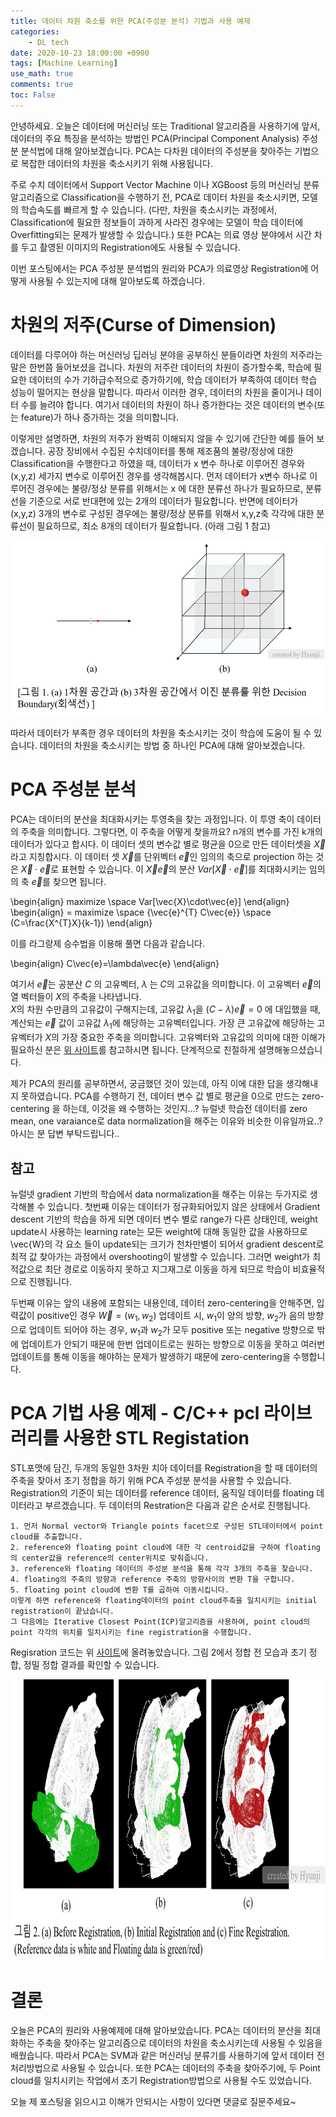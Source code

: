```yaml
---
title: 데이터 차원 축소를 위한 PCA(주성분 분석) 기법과 사용 예제
categories:
    - DL tech
date: 2020-10-23 18:00:00 +0900
tags: [Machine Learning]
use_math: true    
comments: true
toc: False
---
```

안녕하세요. 오늘은 데이터에 머신러닝 또는 Traditional 알고리즘을 사용하기에 앞서,
 데이터의 주요 특징을 분석하는 방법인 PCA(Principal Component Analysis) 주성분 분석법에 대해 알아보겠습니다. 
 PCA는 다차원 데이터의 주성분을 찾아주는 기법으로 복잡한 데이터의 차원을 축소시키기 위해 사용됩니다. 

주로 수치 데이터에서 Support Vector Machine 이나 XGBoost 등의 머신러닝 분류 알고리즘으로 Classification을 수행하기 전,
PCA로 데이터 차원을 축소시키면, 모델의 학습속도를 빠르게 할 수 있습니다. (다만, 차원을 축소시키는 과정에서, Classification에 필요한 정보들이 
과하게 사라진 경우에는 모델이 학습 데이터에 Overfitting되는 문제가 발생할 수 있습니다.) 
또한 PCA는 의료 영상 분야에서 시간 차를 두고 촬영된 이미지의 Registration에도 사용될 수 있습니다. 

이번 포스팅에서는 PCA 주성분 분석법의 원리와 PCA가 의료영상 Registration에 어떻게 사용될 수 있는지에 대해 알아보도록 하겠습니다. 


차원의 저주(Curse of Dimension)
========================================
데이터를 다루어야 하는 머신러닝 딥러닝 분야을 공부하신 분들이라면 차원의 저주라는 말은 한번쯤 들어보셨을 겁니다.
차원의 저주란 데이터의 차원이 증가할수록, 학습에 필요한 데이터의 수가 기하급수적으로 증가하기에, 
학습 데이터가 부족하여 데이터 학습 성능이 떨어지는 현상을 말합니다. 따라서 이러한 경우, 데이터의 차원을 줄이거나 데이터 수를 늘려야 합니다.
여기서 데이터의 차원이 하나 증가한다는 것은 데이터의 변수(또는 feature)가 하나 증가하는 것을 의미합니다.

이렇게만 설명하면, 차원의 저주가 완벽히 이해되지 않을 수 있기에 간단한 예를 들어 보겠습니다. 공장 장비에서 수집된 수치데이터를 통해 제조품의 불량/정상에 대한 Classification을 수행한다고 하였을 때,
데이터가 x 변수 하나로 이루어진 경우와 (x,y,z) 세가지 변수로 이루어진 경우를 생각해봅시다. 먼저 데이터가 x변수 하나로 이루어진 경우에는 불량/정상 분류를 위해서는 x 에 대한 분류선 하나가 필요하므로, 분류선을 기준으로 서로 반대편에 있는 2개의 데이터가 필요합니다. 
반면에 데이터가 (x,y,z) 3개의 변수로 구성된 경우에는 불량/정상 분류를 위해서 x,y,z축 각각에 대한 분류선이 필요하므로, 최소 8개의 데이터가 필요합니다. 
(아래 그림 1 참고)
<center><img src="/assets/images/curseofdimensionex.png" width="500" height="280"></center>


따라서 데이터가 부족한 경우 데이터의 차원을 축소시키는 것이 학습에 도움이 될 수 있습니다.
 데이터의 차원을 축소시키는 방법 중 하나인 PCA에 대해 알아보겠습니다. 


PCA 주성분 분석
====================================
PCA는 데이터의 분산을 최대화시키는 투영축을 찾는 과정입니다. 이 투영 축이 데이터의 주축을 의미합니다. 
그렇다면, 이 주축을 어떻게 찾을까요?
n개의 변수를 가진 k개의 데이터가 있다고 합시다. 이 데이터 셋의 변수값 별로 평균을 0으로 만든 데이터셋을 $\vec{X}$라고 지칭합시다. 
이 데이터 셋 $\vec{X}$를 단위벡터 $\vec{e}$인 임의의 축으로 projection 하는 것은 $\vec{X}\cdot\vec{e}$로 표현할 수 있습니다. 
이 $\vec{X}\vec{e}$의 분산 $Var$\[$\vec{X}\cdot\vec{e}$\]를 최대화시키는 임의의 축 $\vec{e}$를 찾으면 됩니다.

\begin{align}
maximize \space Var[\vec{X}\cdot\vec{e}] 
\end{align}
\begin{align}
= maximize \space {\vec{e}^{T} C\vec{e}} \space (C=\frac{X^{T}X}{k-1})
\end{align}

이를 라그랑제 승수법을 이용해 풀면 다음과 같습니다.

\begin{align}
C\vec{e}=\lambda\vec{e}
\end{align}

여기서 $\vec{e}$는 공분산 $C$ 의 고유벡터, $\lambda$ 는 $C$의 고유값을 의미합니다. 이 고유벡터 $\vec{e}$의 열 벡터들이 $X$의 주축을 나타냅니다.  
$X$의 차원 수만큼의 고유값이 구해지는데, 고유값 $\lambda_1$을 $(C - \lambda)\vec{e} = 0$ 에 대입했을 때, 계산되는 $\vec{e}$ 값이 고유값 $\lambda_1$에 해당하는 고유벡터입니다. 가장 큰 고유값에 해당하는 고유벡터가 $X$의 가장 중요한 주축을 의미합니다. 고유벡터와 고유값의 의미에 대한 이해가 필요하신 분은 [위 사이트](https://blog.naver.com/je1206/220818602286)를 참고하시면 됩니다. 
단계적으로 친절하게 설명해놓으셨습니다.

제가 PCA의 원리를 공부하면서, 궁금했던 것이 있는데, 아직 이에 대한 답을 생각해내지 못하였습니다.
PCA를 수행하기 전, 데이터 변수 값 별로 평균을 0으로 만드는 zero-centering 을 하는데, 이것을 왜 수행하는 것인지...? 
뉴럴넷 학습전 데이터를 zero mean, one varaiance로 data normalization을 해주는 이유와 비슷한 이유일까요..?  아시는 분 답변 부탁드립니다..

참고
-------
뉴럴넷 gradient 기반의 학습에서 data normalization을 해주는 이유는 두가지로 생각해볼 수 있습니다. 
첫번째 이유는 데이터가 정규화되어있지 않은 상태에서 Gradient descent 기반의 학습을 하게 되면 데이터 변수 별로 range가 다른 상태인데, weight update시 사용하는 learning rate는 모든 weight에 대해 동일한 값을 사용하므로
\vec{W}의 각 요소 들이 update되는 크기가 천차만별이 되어서 gradient descent로 최적 값 찾아가는 과정에서 overshooting이 발생할 수 있습니다. 
그러면 weight가 최적값으로 최단 경로로 이동하지 못하고 지그재그로 이동을 하게 되므로 학습이 비효율적으로 진행됩니다.   
 
두번째 이유는 앞의 내용에 포함되는 내용인데, 데이터 zero-centering을 안해주면, 입력값이 positive인 경우 $\vec{W}=(w_1,w_2)$ 업데이트 시, $w_1$이 양의 방향, $w_2$가 음의 방향으로 업데이트 되어야 하는 경우, 
$w_1$과 $w_2$가 모두 positive 또는 negative 방향으로 밖에 업데이트가 안되기 때문에 
한번 업데이트로는 원하는 방향으로 이동을 못하고 여러번 업데이트를 통해 이동을 해야하는 문제가 발생하기 때문에 zero-centering을 수행합니다. 


 PCA 기법 사용 예제 - C/C++ pcl 라이브러리를 사용한 STL Registation 
=========================================================================== 
STL포맷에 담긴, 두개의 동일한 3차원 치아 데이터를 Registration을 할 때 데이터의 주축을 찾아서 초기 정합을 하기 위해 PCA 주성분 분석을 사용할 수 있습니다.
Registration의 기준이 되는 데이터를 reference 데이터, 움직일 데이터를 floating 데이터라고 부르겠습니다. 
두 데이터의 Restration은 다음과 같은 순서로 진행됩니다. 
 
    1. 먼저 Normal vector와 Triangle points facet으로 구성된 STL데이터에서 point cloud를 추출합니다.
    2. reference와 floating point cloud에 대한 각 centroid값을 구하여 floating의 center값을 reference의 center위치로 맞춰줍니다.  
    3. reference와 floating 데이터의 주성분 분석을 통해 각각 3개의 주축을 찾습니다. 
    4. floating의 주축의 방향과 reference 주축의 방향사이의 변환 T을 구합니다. 
    5. floating point cloud에 변환 T를 곱하여 이동시킵니다. 
    이렇게 하면 reference와 floating데이터의 point cloud주축을 일치시키는 initial registration이 끝났습니다.
    그 다음에는 Iterative Closest Point(ICP)알고리즘을 사용하여, point cloud의 point 각각의 위치를 일치시키는 fine registration을 수행합니다. 

Regisration 코드는 위 [사이트](https://github.com/HyunjiClairePak/Point-Cloud-Registration)에 올려놓았습니다. 
그림 2에서 정합 전 모습과 초기 정합, 정밀 정합 결과를 확인할 수 있습니다.  
<center><img src="/assets/images/registrationex.png" width="700" height="450"></center>      
 
결론 
================
오늘은 PCA의 원리와 사용예제에 대해 알아보았습니다.
PCA는 데이터의 분산을 최대화하는 주축을 찾아주는 알고리즘으로 데이터의 차원을 축소시키는데 사용될 수 있음을 배웠습니다. 
따라서 PCA는 SVM과 같은 머신러닝 분류기를 사용하기에 앞서 데이터 전처리방법으로 사용될 수 있습니다. 
또한 PCA는 데이터의 주축을 찾아주기에, 두 Point cloud를 일치시키는 작업에서 초기 Registration방법으로 사용될 수도 있었습니다. 

오늘 제 포스팅을 읽으시고 이해가 안되시는 사항이 있다면 댓글로 질문주세요~
